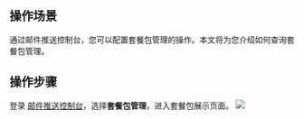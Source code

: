 ## 操作场景
通过邮件推送控制台，您可以配置套餐包管理的操作。本文将为您介绍如何查询套餐包管理。

## 操作步骤
登录 [邮件推送控制台](https://console.cloud.tencent.com/ses/stats)，选择**套餐包管理**，进入套餐包展示页面。
![](https://main.qcloudimg.com/raw/c8a3343697d21e7e6cf50c9922042e22.png)
